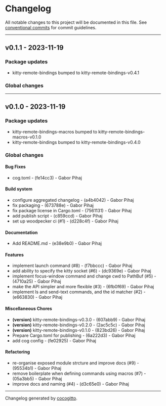# Changelog
All notable changes to this project will be documented in this file. See [conventional commits](https://www.conventionalcommits.org/) for commit guidelines.

- - -
## v0.1.1 - 2023-11-19
### Package updates
- kitty-remote-bindings bumped to kitty-remote-bindings-v0.4.1
### Global changes

- - -

## v0.1.0 - 2023-11-19
### Package updates
- kitty-remote-bindings-macros bumped to kitty-remote-bindings-macros-v0.1.0
- kitty-remote-bindings bumped to kitty-remote-bindings-v0.4.0
### Global changes
#### Bug Fixes
- cog.toml - (fe14cc3) - Gabor Pihaj
#### Build system
- configure aggregated changelog - (a4b4042) - Gabor Pihaj
- fix packaging - (673788e) - Gabor Pihaj
- fix package license in Cargo.toml - (7561131) - Gabor Pihaj
- add publish script - (c859ccd) - Gabor Pihaj
- set up woodpecker ci (#1) - (d228c4f) - Gabor Pihaj
#### Documentation
- Add README.md - (e38e9b0) - Gabor Pihaj
#### Features
- implement launch command (#8) - (f7bbccc) - Gabor Pihaj
- add ability to specify the kitty socket (#6) - (dc9369e) - Gabor Pihaj
- implement focus-window command and change cwd to PathBuf (#5) - (4710a25) - Gabor Pihaj
- make the API simpler and more flexible (#3) - (6fb0f69) - Gabor Pihaj
- implement ls and send-text commands, and the id matcher (#2) - (e663830) - Gabor Pihaj
#### Miscellaneous Chores
- **(version)** kitty-remote-bindings-v0.3.0 - (607abb9) - Gabor Pihaj
- **(version)** kitty-remote-bindings-v0.2.0 - (2ac5c5c) - Gabor Pihaj
- **(version)** kitty-remote-bindings-v0.1.0 - (823bd26) - Gabor Pihaj
- Prepare Cargo.toml for publishing - (6a222d3) - Gabor Pihaj
- add cog config - (fe02925) - Gabor Pihaj
#### Refactoring
- re-organise exposed module strcture and improve docs (#9) - (95534b1) - Gabor Pihaj
- remove boilerplate when defining commands using macros (#7) - (05a3bb5) - Gabor Pihaj
- improve docs and naming (#4) - (d3c65e0) - Gabor Pihaj

- - -

Changelog generated by [cocogitto](https://github.com/cocogitto/cocogitto).